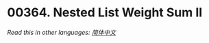 # 00364. Nested List Weight Sum II

  _Read this in other languages:_
    [_简体中文_](README.zh-CN.md)

